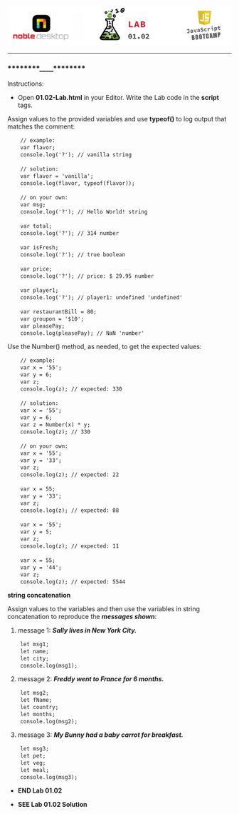 <!-- ## 01.02 Lab -->

<!-- Alignment options!!!!! -->
<p align="center">
<img src="../../../images/labs/ND-JS-Bootcamp-Lab-Banner-0102.jpg">
</p>

<!-- <h2 align="center">01.02 Lab</h2> -->

<hr>

### ****\*\*****\*\*\*\*****\*\*****\_\_\_\_****\*\*****\*\*\*\*****\*\*****

Instructions:

- Open **01.02-Lab.html** in your Editor. Write the Lab code in the **script** tags.

Assign values to the provided variables and use **typeof()** to log output that matches the comment:

```
    // example:
    var flavor;
    console.log('?'); // vanilla string

    // solution:
    var flavor = 'vanilla';
    console.log(flavor, typeof(flavor));

    // on your own:
    var msg;
    console.log('?'); // Hello World! string

    var total;
    console.log('?'); // 314 number

    var isFresh;
    console.log('?'); // true boolean

    var price;
    console.log('?'); // price: $ 29.95 number

    var player1;
    console.log('?'); // player1: undefined 'undefined'

    var restaurantBill = 80;
    var groupon = '$10';
    var pleasePay;
    console.log(pleasePay); // NaN 'number'
```

Use the Number() method, as needed, to get the expected values:

```
    // example:
    var x = '55';
    var y = 6;
    var z;
    console.log(z); // expected: 330

    // solution:
    var x = '55';
    var y = 6;
    var z = Number(x) * y;
    console.log(z); // 330

    // on your own:
    var x = '55';
    var y = '33';
    var z;
    console.log(z); // expected: 22

    var x = 55;
    var y = '33';
    var z;
    console.log(z); // expected: 88

    var x = '55';
    var y = 5;
    var z;
    console.log(z); // expected: 11

    var x = 55;
    var y = '44';
    var z;
    console.log(z); // expected: 5544
```

**string concatenation**

Assign values to the variables and then use the variables in string concatenation to reproduce the **_messages shown_**:

1. message 1: **_Sally lives in New York City._**

```
    let msg1;
    let name;
    let city;
    console.log(msg1);
```

2. message 2: **_Freddy went to France for 6 months._**

```
    let msg2;
    let fName;
    let country;
    let months;
    console.log(msg2);
```

3. message 3: **_My Bunny had a baby carrot for breakfast._**

```
    let msg3;
    let pet;
    let veg;
    let meal;
    console.log(msg3);
```

- **END Lab 01.02**

- **SEE Lab 01.02 Solution**
